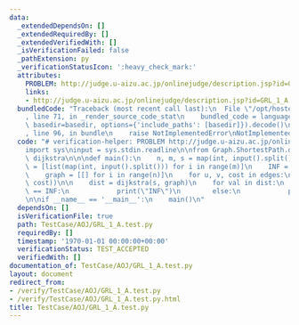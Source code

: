 ```yaml
---
data:
  _extendedDependsOn: []
  _extendedRequiredBy: []
  _extendedVerifiedWith: []
  _isVerificationFailed: false
  _pathExtension: py
  _verificationStatusIcon: ':heavy_check_mark:'
  attributes:
    PROBLEM: http://judge.u-aizu.ac.jp/onlinejudge/description.jsp?id=GRL_1_A
    links:
    - http://judge.u-aizu.ac.jp/onlinejudge/description.jsp?id=GRL_1_A
  bundledCode: "Traceback (most recent call last):\n  File \"/opt/hostedtoolcache/Python/3.9.1/x64/lib/python3.9/site-packages/onlinejudge_verify/documentation/build.py\"\
    , line 71, in _render_source_code_stat\n    bundled_code = language.bundle(stat.path,\
    \ basedir=basedir, options={'include_paths': [basedir]}).decode()\n  File \"/opt/hostedtoolcache/Python/3.9.1/x64/lib/python3.9/site-packages/onlinejudge_verify/languages/python.py\"\
    , line 96, in bundle\n    raise NotImplementedError\nNotImplementedError\n"
  code: "# verification-helper: PROBLEM http://judge.u-aizu.ac.jp/onlinejudge/description.jsp?id=GRL_1_A\n\
    import sys\ninput = sys.stdin.readline\n\nfrom Graph.ShortestPath.dijkstra import\
    \ dijkstra\n\n\ndef main():\n    n, m, s = map(int, input().split())\n    edges\
    \ = [list(map(int, input().split())) for i in range(m)]\n    INF = 10 ** 18\n\n\
    \    graph = [[] for i in range(n)]\n    for u, v, cost in edges:\n        graph[u].append((v,\
    \ cost))\n\n    dist = dijkstra(s, graph)\n    for val in dist:\n        if val\
    \ == INF:\n            print(\"INF\")\n        else:\n            print(val)\n\
    \n\nif __name__ == '__main__':\n    main()\n"
  dependsOn: []
  isVerificationFile: true
  path: TestCase/AOJ/GRL_1_A.test.py
  requiredBy: []
  timestamp: '1970-01-01 00:00:00+00:00'
  verificationStatus: TEST_ACCEPTED
  verifiedWith: []
documentation_of: TestCase/AOJ/GRL_1_A.test.py
layout: document
redirect_from:
- /verify/TestCase/AOJ/GRL_1_A.test.py
- /verify/TestCase/AOJ/GRL_1_A.test.py.html
title: TestCase/AOJ/GRL_1_A.test.py
---
```

